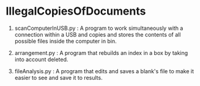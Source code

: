 # IllegalCopiesOfDocuments

1. scanComputerInUSB.py : A program to work simultaneously with a connection within a USB and copies and stores the contents of all possible files inside the computer in bin.

1. arrangement.py : A program that rebuilds an index in a box by taking into account deleted.

1. fileAnalysis.py : A program that edits and saves a blank's file to make it easier to see and save it to results.
